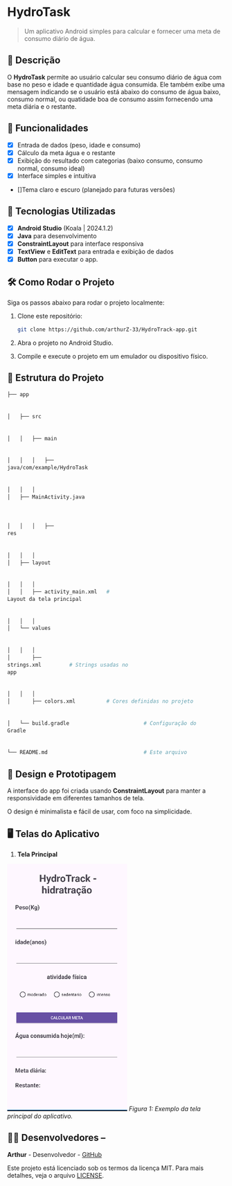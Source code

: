 # **HydroTask**

> Um aplicativo Android simples para calcular e fornecer uma meta de consumo diário de água.

## 📱 Descrição

O **HydroTask** permite ao usuário calcular seu consumo diário de água com base no peso e idade  e quantidade água consumida. Ele também exibe uma mensagem indicando se o usuário está abaixo do consumo de 
água baixo, consumo normal, ou quatidade boa de consumo assim fornecendo uma meta diária e o restante.

## 🔧 Funcionalidades

- [x] Entrada de dados (peso, idade e consumo)
- [x] Cálculo da meta água e o restante
- [x] Exibição do resultado com categorias (baixo consumo, consumo normal, consumo ideal)
- [x] Interface simples e intuitiva
- []Tema claro e escuro (planejado para futuras versões)

## 🚀 Tecnologias Utilizadas

- [x] **Android Studio** (Koala | 2024.1.2)
- [x] **Java** para desenvolvimento
- [x] **ConstraintLayout** para interface responsiva
- [x] **TextView** e **EditText** para entrada e exibição de dados
- [x] **Button**   para executar o app.

## 🛠️ Como Rodar o Projeto

Siga os passos abaixo para rodar o projeto localmente:

1. Clone este repositório:

    ```bash
    git clone https://github.com/arthurZ-33/HydroTrack-app.git

    ```

2. Abra o projeto no Android Studio.
3. Compile e execute o projeto em um emulador ou dispositivo físico.

## 📂 Estrutura do Projeto

```bash
├── app


│   ├── src


│   │   ├── main


│   │   │   ├──
java/com/example/HydroTask


│   │   │  
│   ├── MainActivity.java      



│   │   │   ├──
res


│   │   │  
│   ├── layout


│   │   │  
│   │   ├── activity_main.xml   #
Layout da tela principal


│   │   │  
│   └── values


│   │   │  
│       ├──
strings.xml         # Strings usadas no
app


│   │   │  
│       ├── colors.xml          # Cores definidas no projeto


│   └── build.gradle                        # Configuração do
Gradle


└── README.md                               # Este arquivo

```


 
## 🎨 Design e Prototipagem
 
A interface do app foi criada usando **ConstraintLayout** para manter a responsividade em diferentes tamanhos de tela.
 
O design é minimalista e fácil de usar, com foco na simplicidade.
 
 ## 🖥️ Telas do Aplicativo

1. **Tela Principal**
 
![Figura 1: Exemplo da tela principal do aplicativo](/imgs/c1.png)
 *Figura 1: Exemplo da tela principal do aplicativo.*
 
## 👨‍💻 Desenvolvedores –

**Arthur** - Desenvolvedor - [GitHub](https://github.com/arthurZ-33)


 


Este projeto está licenciado sob os termos da licença MIT. 
Para mais
detalhes, veja o arquivo [LICENSE](LICENSE).
